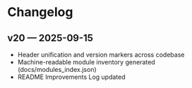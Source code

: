 <!-- POKERTOOL-HEADER-START
---
schema: pokerheader.v1
project: pokertool
file: CHANGELOG.md
version: '20'
last_updated_utc: '2025-09-15T02:07:40.588679+00:00'
applied_improvements: [Improvement2.py]
summary: Project changelog
---
POKERTOOL-HEADER-END -->
# Changelog


## v20 — 2025-09-15

- Header unification and version markers across codebase
- Machine-readable module inventory generated (docs/modules_index.json)
- README Improvements Log updated
